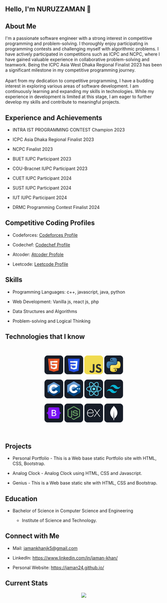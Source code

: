 <!DOCTYPE html>
<html lang="en">
  <head>
    <meta charset="UTF-8" />
    <meta name="viewport" content="width=device-width, initial-scale=1.0" />
  </head>
  <body>
    <section class="heading">
      <h1>Hello, I'm NURUZZAMAN 👋</h1>
    </section>
    <section class="about-me">
      <h1>About Me</h1>
      <p>
        I'm a passionate software engineer with a strong interest in competitive
        programming and problem-solving. I thoroughly enjoy participating in
        programming contests and challenging myself with algorithmic problems. I
        have actively participated in competitions such as ICPC and NCPC, where
        I have gained valuable experience in collaborative problem-solving and
        teamwork. Being the ICPC Asia West Dhaka Regional Finalist 2023 has been
        a significant milestone in my competitive programming journey.
        <br /><br />
        Apart from my dedication to competitive programming, I have a budding
        interest in exploring various areas of software development. I am
        continuously learning and expanding my skills in technologies. While my
        experience in development is limited at this stage, I am eager to
        further develop my skills and contribute to meaningful projects.
      </p>
    </section>
    <section class="experience-and-achivement">
      <h1>Experience and Achievements</h1>
      <ul>
        <li><p>INTRA IST PROGRAMMING CONTEST Champion 2023</p></li>
        <li><p>ICPC Asia Dhaka Regional Finalist 2023</p></li>
        <li><p>NCPC Finalist 2023</p></li>
        <li><p>BUET IUPC Participant 2023</p></li>
        <li><p>COU-Bracnet IUPC Participant 2023</p></li>
        <li><p>CUET IUPC Participant 2024</p></li>
        <li><p>SUST IUPC Participant 2024</p></li>
        <li><p>IUT IUPC Participant 2024</p></li>
        <li><p>DRMC Programming Contest Finalist 2024</p></li>
      </ul>
    </section>
    <section class="competitive-profile">
      <h1>Competitive Coding Profiles</h1>
      <ul>
        <li>
          <p>
            Codeforces:
            <a href="https://codeforces.com/profile/Jaman_khan"
              >Codeforces Profile</a
            >
          </p>
        </li>
        <li>
          <p>
            Codechef:
            <a href="https://www.codechef.com/users/jaman_12"
              >Codechef Profile</a
            >
          </p>
        </li>
        <li>
          <p>Atcoder: <a href="https://atcoder.jp/users/Jaman">Atcoder Profole</a></p>
        </li>
        <li>
          <p>
            Leetcode:
            <a href="https://leetcode.com/u/Jaman_khan/">Leetcode Profile</a>
          </p>
        </li>
      </ul>
    </section>
    <section class="skils">
      <h1>Skills</h1>
      <ul>
        <li><p>Programming Languages: c++, javascript, java, python</p></li>
        <li><p>Web Development: Vanilla js, react js, php</p></li>
        <li><p>Data Structures and Algorithms</p></li>
        <li><p>Problem-solving and Logical Thinking</p></li>
      </ul>
    </section>
    <section class="tech-skills">
      <h1>Technologies that I know</h1>
      <br />
      <p align="center">
        <img
          src="https://github.com/jaman24/jaman24/blob/main/images/icons/HTML.png"
        />
        <img
          src="https://github.com/jaman24/jaman24/blob/main/images/icons/css.png"
        />
        <img
          src="https://github.com/jaman24/jaman24/blob/main/images/icons/JavaScript.png"
        />
        <img
          src="https://github.com/jaman24/jaman24/blob/main/images/icons/python.png"
        />
      </p>
      <p align="center">
        <img
          src="https://github.com/jaman24/jaman24/blob/main/images/icons/c.png"
        />
        <img
          src="https://github.com/jaman24/jaman24/blob/main/images/icons/cpp.png"
        />
        <img
          src="https://github.com/jaman24/jaman24/blob/main/images/icons/react.png"
        />
        <img
          src="https://github.com/jaman24/jaman24/blob/main/images/icons/tailwind.png"
        />
      </p>
      <p align="center">
        <img
          src="https://github.com/jaman24/jaman24/blob/main/images/icons/Bootsrap.png"
        />
        <img
          src="https://github.com/jaman24/jaman24/blob/main/images/icons/node.png"
        />
        <img
          src="https://github.com/jaman24/jaman24/blob/main/images/icons/express.png"
        />
        <img
          src="https://github.com/jaman24/jaman24/blob/main/images/icons/mongo.png"
        />
      </p>
      <br />
    </section>
    <section class="projects">
      <h1>Projects</h1>
      <ul>
        <li>
          <p>
            Personal Portfolio - This is a Web base static Portfolio site with
            HTML, CSS, Bootstrap.
          </p>
        </li>
        <li>
          <p>
            Analog Clock - Analog Clock using HTML, CSS and Javascript.
          </p>
        </li>
        <li>
          <p>
            Genius - This is a Web base static site with HTML, CSS and Bootstrap.
          </p>
        </li>
      </ul>
    </section>
    <section class="education">
      <h1>Education</h1>
      <ul>
        <li>Bachelor of Science in Computer Science and Engineering</li>
      </ul>
      <ul style="margin-left: 30px">
        <li style="list-style: circle">Institute of Science and Technology.</li>
      </ul>
    </section>
    <section class="contact">
      <h1>Connect with Me</h1>
      <ul>
        <li>
          <p>
            Mail:
            <a
              href="https://mail.google.com/mail/u/0/#inbox?compose=VpCqJPtNNJdBNzqdCHphGbjzFFCQHDBKxhcmMCgkVkHskrjDwmWxDlWxCrLsHcTcJRfCvQB"
              >jamankhanjk5@gmail.com</a
            >
          </p>
        </li>
        <li>
          <p>
            LinkedIn:
            <a href="https://www.linkedin.com/in/jaman-khan/"
              >https://www.linkedin.com/in/jaman-khan/</a
            >
          </p>
        </li>
        <li>
          <p>
            Personal Website:
            <a href="https://jaman24.github.io/">https://jaman24.github.io/</a>
          </p>
        </li>
      </ul>
    </section>
    <section>
      <h1>Current Stats</h1>
      <p align="center">
        <img
          width="60%"
          src="https://github-readme-streak-stats.herokuapp.com?user=jaman24&theme=react&hide_border=true&background=0D1117&stroke=0D1117&fire=FF1CF7&sideLabels=00F0FF&currStreakNum=FF1CF7&ring=FF1CF7&currStreakLabel=FF1CF7&sideNums=00F0FF"
        />
      </p>
    </section>
  </body>
</html>
